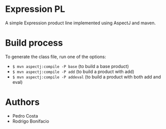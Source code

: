 # Expression PL 

A simple Expression product line implemented using AspectJ and maven. 

# Build process

To generate the class file, run one of the options:

   * `$ mvn aspectj:compile -P base`    (to build a base product) 
   * `$ mvn aspectj:compile -P add`     (to build a product with add)
   * `$ mvn aspectj:compile -P addeval` (to build a product with both add and eval)


# Authors 

   * Pedro Costa 
   * Rodrigo Bonifacio 

